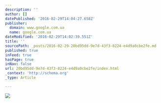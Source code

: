 ```yaml
---
description: ''
author: []
datePublished: '2016-02-29T14:04:27.658Z'
publisher:
  domain: www.google.com.ua
  name: google.com.ua
dateModified: '2016-02-29T14:02:39.551Z'
title: ''
sourcePath: _posts/2016-02-29-20bd95dd-9e7d-43f3-8224-e4d9a0cbe2fe.md
published: true
inFeed: true
hasPage: true
inNav: false
url: 20bd95dd-9e7d-43f3-8224-e4d9a0cbe2fe/index.html
_context: 'http://schema.org'
_type: Article

---
```

![](https://theinkladies.files.wordpress.com/2015/05/florence-and-the-machine-3.jpg)